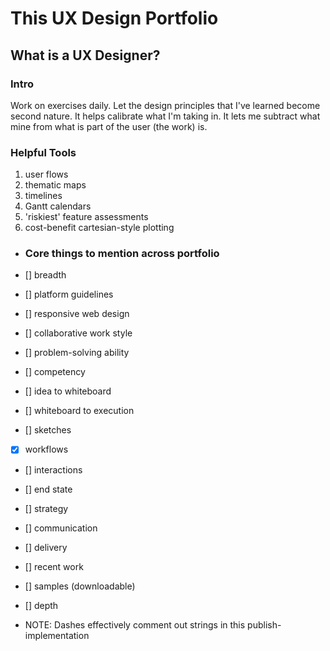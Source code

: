 # This UX Design Portfolio
## What is a UX Designer?

### Intro

Work on exercises daily. Let the design principles that I've learned become second nature.  It helps calibrate what I'm taking in.  It lets me subtract what mine from what is part of the user (the work) is.

### Helpful Tools
1. user flows
2. thematic maps
3. timelines
4. Gantt calendars
5. 'riskiest' feature assessments
6. cost-benefit cartesian-style plotting



- ### Core things to mention across portfolio

- [] breadth
- [] platform guidelines
- [] responsive web design
- [] collaborative work style
- [] problem-solving ability
- [] competency
- [] idea to whiteboard
- [] whiteboard to execution
- [] sketches
- [x] workflows
- [] interactions
- [] end state
- [] strategy
- [] communication
- [] delivery
- [] recent work
- [] samples (downloadable)
- [] depth

- NOTE: Dashes effectively comment out strings in this publish-implementation

